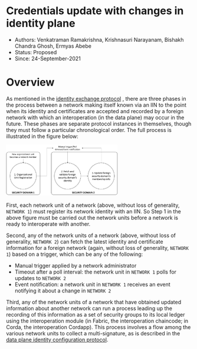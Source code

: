 # Credentials update with changes in identity plane

* Authors: Venkatraman Ramakrishna, Krishnasuri Narayanam, Bishakh Chandra Ghosh, Ermyas Abebe
* Status: Proposed
* Since: 24-September-2021


# Overview

As mentioned in the [identity exchange protocol](../identity/readme.md) , there are three phases in the process between a network making itself known via an IIN to the point when its identity and certificates are accepted and recorded by a foreign network with which an interoperation (in the data plane) may occur in the future. These phases are separate protocol instances in themselves, though they must follow a particular chronological order. The full process is illustrated in the figure below:

<img src="../../resources/images/protocol-identity-overview.jpg" width=60%>

First, each network unit of a network (above, without loss of generality, `NETWORK 1`) must register its network identity with an IIN. So Step 1 in the above figure must be carried out the network units before a network is ready to interoperate with another.

Second, any of the network units of a network (above, without loss of generality, `NETWORK 2`) can fetch the latest identity and certificate information for a foreign network (again, without loss of generality, `NETWORK 1`) based on a trigger, which can be any of the following:
* Manual trigger applied by a network administrator
* Timeout after a poll interval: the network unit in `NETWORK 1` polls for updates to `NETWORK 2`
* Event notification: a network unit in `NETWORK 1` receives an event notifying it about a change in `NETWORK 2`

Third, any of the network units of a network that have obtained updated information about another network can run a process leading up the recording of this information as a set of security groups to its local ledger using the interoperation module (in Fabric, the interoperation chaincode; in Corda, the interoperation Cordapp). This process involves a flow among the various network units to collect a multi-signature, as is described in the [data plane identity configuration protocol](./data-plane-identity-configuration.md).